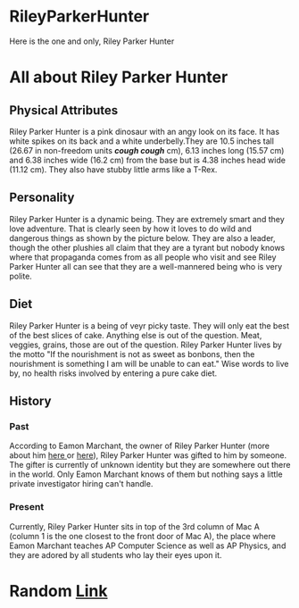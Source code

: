 # RileyParkerHunter
<head>Here is the one and only, Riley Parker Hunter</head>
<body>
  <h1> All about Riley Parker Hunter</H1>
    <h2> Physical Attributes </h2>
      <p>Riley Parker Hunter is a pink dinosaur with an angy look on its face. It has white spikes on its back and a white underbelly.They are 10.5 inches tall (26.67 in non-freedom units <em><strong>cough cough</strong></em> cm), 6.13 inches long (15.57 cm) and 6.38 inches wide (16.2 cm) from the base but is 4.38 inches head wide (11.12 cm). They also have stubby little arms like a T-Rex.</p>
    <h2> Personality </h2>
      <p> Riley Parker Hunter is a dynamic being. They are extremely smart and they love adventure. That is clearly seen by how it loves to do wild and dangerous things as shown by the picture below. They are also a leader, though the other plushies all claim that they are a tyrant but nobody knows where that propaganda comes from as all people who visit and see Riley Parker Hunter all can see that they are a well-mannered being who is very polite. </p>
    <h2> Diet </h2>
      <p> Riley Parker Hunter is a being of veyr picky taste. They will only eat the best of the best slices of cake. Anything else is out of the question. Meat, veggies, grains, those are out of the question. Riley Parker Hunter lives by the motto "If the nourishment is not as sweet as bonbons, then the nourishment is something I am will be unable to can eat." Wise words to live by, no health risks involved by entering a pure cake diet.</p>
    <h2> History </h2>
      <h3>Past</h3>
        <p> According to Eamon Marchant, the owner of Riley Parker Hunter (more about him <a href="https://logant.neocities.org" target="_blank"> here </a> or <a href="https://www.linkedin.com/in/eamon-marchant" target="_blank"> here</a>), Riley Parker Hunter was gifted to him by someone. The gifter is currently of unknown identity but they are somewhere out there in the world. Only Eamon Marchant knows of them but nothing says a little private investigator hiring can't handle. </p>
      <h3> Present</h3>
        <p> Currently, Riley Parker Hunter sits in top of the 3rd column of Mac A (column 1 is the one closest to the front door of Mac A), the place where Eamon Marchant teaches AP Computer Science as well as AP Physics, and they are adored by all students who lay their eyes upon it. </p>

  
  <h1> Random <a href="https://logant.neocities.org" target="_blank">Link</a></h1>
</body>
